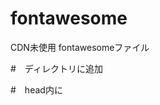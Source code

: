 # fontawesome
CDN未使用 fontawesomeファイル

#　ディレクトリに追加

#　head内に<!-- <link rel="stylesheet" href="fontawesome/css/all.min.css"> -->
